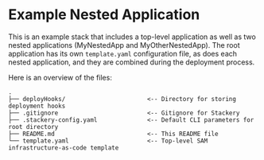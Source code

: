 # Example Nested Application

This is an example stack that includes a top-level application as well as two nested applications (MyNestedApp and MyOtherNestedApp). The root application has its own `template.yaml` configuration file, as does each nested application, and they are combined during the deployment process.

Here is an overview of the files:

```text
.
├── deployHooks/                       <-- Directory for storing deployment hooks
├── .gitignore                         <-- Gitignore for Stackery
├── .stackery-config.yaml              <-- Default CLI parameters for root directory
├── README.md                          <-- This README file
└── template.yaml                      <-- Top-level SAM infrastructure-as-code template
```
